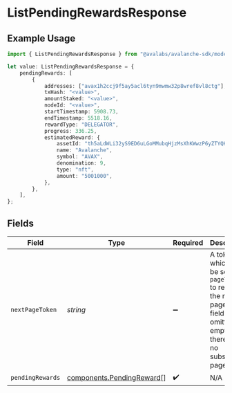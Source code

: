 # ListPendingRewardsResponse

## Example Usage

```typescript
import { ListPendingRewardsResponse } from "@avalabs/avalanche-sdk/models/components";

let value: ListPendingRewardsResponse = {
    pendingRewards: [
        {
            addresses: ["avax1h2ccj9f5ay5acl6tyn9mwmw32p8wref8vl8ctg"],
            txHash: "<value>",
            amountStaked: "<value>",
            nodeId: "<value>",
            startTimestamp: 5908.73,
            endTimestamp: 5518.16,
            rewardType: "DELEGATOR",
            progress: 336.25,
            estimatedReward: {
                assetId: "th5aLdWLi32yS9ED6uLGoMMubqHjzMsXhKWwzP6yZTYQKYzof",
                name: "Avalanche",
                symbol: "AVAX",
                denomination: 9,
                type: "nft",
                amount: "5001000",
            },
        },
    ],
};
```

## Fields

| Field                                                                                                                                  | Type                                                                                                                                   | Required                                                                                                                               | Description                                                                                                                            |
| -------------------------------------------------------------------------------------------------------------------------------------- | -------------------------------------------------------------------------------------------------------------------------------------- | -------------------------------------------------------------------------------------------------------------------------------------- | -------------------------------------------------------------------------------------------------------------------------------------- |
| `nextPageToken`                                                                                                                        | *string*                                                                                                                               | :heavy_minus_sign:                                                                                                                     | A token, which can be sent as `pageToken` to retrieve the next page. If this field is omitted or empty, there are no subsequent pages. |
| `pendingRewards`                                                                                                                       | [components.PendingReward](../../models/components/pendingreward.md)[]                                                                 | :heavy_check_mark:                                                                                                                     | N/A                                                                                                                                    |